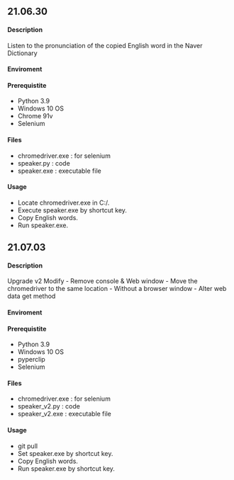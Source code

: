 ## 21.06.30

#### Description
Listen to the pronunciation of the copied English word in the Naver Dictionary

#### Enviroment


#### Prerequistite
 - Python 3.9
 - Windows 10 OS
 - Chrome 91v
 - Selenium

#### Files
 - chromedriver.exe : for selenium
 - speaker.py : code
 - speaker.exe : executable file

#### Usage
 - Locate chromedriver.exe in C:/.
 - Execute speaker.exe by shortcut key.
 - Copy English words.
 - Run speaker.exe.

## 21.07.03

#### Description
Upgrade v2
Modify
	- Remove console & Web window
	- Move the chromedriver to the same location
	- Without a browser window
	- Alter web data get method

#### Enviroment


#### Prerequistite
 - Python 3.9
 - Windows 10 OS
 - pyperclip
 - Selenium

#### Files
 - chromedriver.exe : for selenium
 - speaker_v2.py : code
 - speaker_v2.exe : executable file

#### Usage
 - git pull
 - Set speaker.exe by shortcut key.
 - Copy English words.
 - Run speaker.exe by shortcut key.
